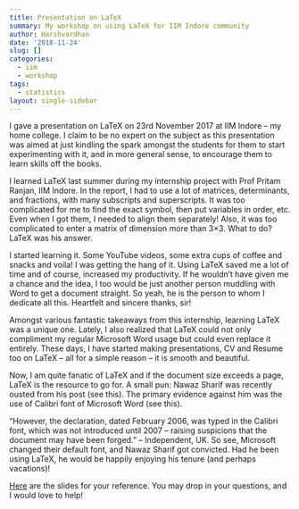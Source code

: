 ```yaml
---
title: Presentation on LaTeX
summary: My workshop on using LaTeX for IIM Indore community
author: Harshvardhan
date: '2018-11-24'
slug: []
categories:
  - iim
  - workshop
tags:
  - statistics
layout: single-sidebar
---
```


I gave a presentation on LaTeX on 23rd November 2017 at IIM Indore – my home college. I claim to be no expert on the subject as this presentation was aimed at just kindling the spark amongst the students for them to start experimenting with it, and in more general sense, to encourage them to learn skills off the books.

I learned LaTeX last summer during my internship project with Prof Pritam Ranjan, IIM Indore. In the report, I had to use a lot of matrices, determinants, and fractions, with many subscripts and superscripts. It was too complicated for me to find the exact symbol, then put variables in order, etc. Even when I got them, I needed to align them separately! Also, it was too complicated to enter a matrix of dimension more than 3×3. What to do? LaTeX was his answer.

I started learning it. Some YouTube videos, some extra cups of coffee and snacks and voila! I was getting the hang of it. Using LaTeX saved me a lot of time and of course, increased my productivity. If he wouldn’t have given me a chance and the idea, I too would be just another person muddling with Word to get a document straight. So yeah, he is the person to whom I dedicate all this. Heartfelt and sincere thanks, sir!

Amongst various fantastic takeaways from this internship, learning LaTeX was a unique one. Lately, I also realized that LaTeX could not only compliment my regular Microsoft Word usage but could even replace it entirely. These days, I have started making presentations, CV and Resume too on LaTeX – all for a simple reason – it is smooth and beautiful.

Now, I am quite fanatic of LaTeX and if the document size exceeds a page, LaTeX is the resource to go for.
A small pun: Nawaz Sharif was recently ousted from his post (see this). The primary evidence against him was the use of Calibri font of Microsoft Word (see this).

“However, the declaration, dated February 2006, was typed in the Calibri font, which was not introduced until 2007 – raising suspicions that the document may have been forged.” – Independent, UK.
So see, Microsoft changed their default font, and Nawaz Sharif got convicted. Had he been using LaTeX, he would be happily enjoying his tenure (and perhaps vacations)!

[Here](/docs/Latex_Presentation.pdf) are the slides for your reference. You may drop in your questions, and I would love to help!

